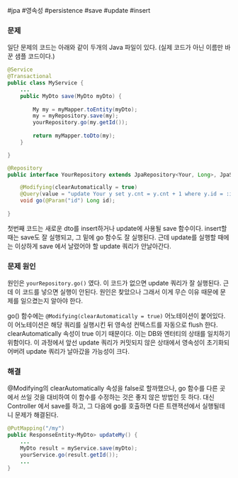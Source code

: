 #jpa #영속성 #persistence #save #update #insert

### 문제

일단 문제의 코드는 아래와 같이 두개의 Java 파일이 있다. (실제 코드가 아닌 이름만 바꾼 샘플 코드이다.)

```java
@Service
@Transactional
public class MyService {
	...
	public MyDto save(MyDto myDto) {  
		    
	    My my = myMapper.toEntity(myDto);  
	    my = myRepository.save(my);
	    yourRepository.go(my.getId());  
	  
	    return myMapper.toDto(my);  
	}

}
```

```java
@Repository  
public interface YourRepository extends JpaRepository<Your, Long>, JpaSpecificationExecutor<Your> {

    @Modifying(clearAutomatically = true)  
    @Query(value = "update Your y set y.cnt = y.cnt + 1 where y.id = :id")  
    void go(@Param("id") Long id);
    
}
```

첫번째 코드는 새로운 dto를 insert하거나 update에 사용될 save 함수이다. insert할 때는 save도 잘 실행되고, 그 밑에 go 함수도 잘 실행된다. 근데 update를 실행할 때에는 이상하게 save 에서 날렸어야 할 update 쿼리가 안날아간다. 

### 문제 원인

원인은  `yourRepository.go()` 였다. 이 코드가 없으면 update 쿼리가 잘 실행된다. 근데 이 코드를 넣으면 실행이 안된다. 원인은 찾았으나 그래서 이게 무슨 이유 때문에 문제를 일으켰는지 알아야 한다.

go() 함수에는 `@Modifying(clearAutomatically = true)` 어노테이션이 붙어있다. 이 어노테이션은 해당 쿼리를 실행시킨 뒤 영속성 컨텍스트를 자동으로 flush 한다. clearAutomatically 속성이 true 이기 때문이다. 이는 DB와 엔터티의 상태를 일치하기 위함이다. 이 과정에서 앞선 update 쿼리가 커밋되지 않은 상태에서 영속성이 초기화되어버려 update 쿼리가 날아갔을 가능성이 크다. 

### 해결

@Modifying의 clearAutomatically 속성을 false로 할까했으나, go 함수를 다른 곳에서 쓰일 것을 대비하여 이 함수를 수정하는 것은 좋지 않은 방법인 듯 하다. 대신 Controller 에서 save를 하고, 그 다음에 go를 호출하면 다른 트랜잭션에서 실행될테니 문제가 해결된다.

```java
@PutMapping("/my")
public ResponseEntity<MyDto> updateMy() {
	...
	MyDto result = myService.save(myDto);  
	yourService.go(result.getId());
	...
}
```